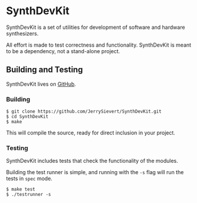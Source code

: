 # SynthDevKit

SynthDevKit is a set of utilities for development of software and hardware synthesizers.

All effort is made to test correctness and functionality.  SynthDevKit is meant
to be a dependency, not a stand-alone project.

## Building and Testing

SynthDevKit lives on [GitHub](https://github.com/JerrySievert/SynthDevKit).

### Building

```
$ git clone https://github.com/JerrySievert/SynthDevKit.git
$ cd SynthDevKit
$ make
```

This will compile the source, ready for direct inclusion in your project.

### Testing

SynthDevKit includes tests that check the functionality of the modules.

Building the test runner is simple, and running with the `-s` flag will run the
tests in `spec` mode.

```
$ make test
$ ./testrunner -s
```
